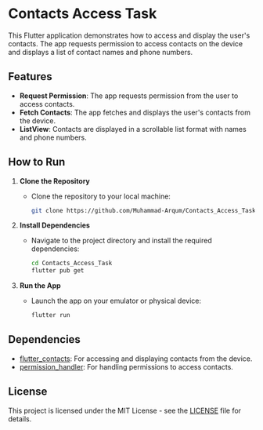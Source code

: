 # Contacts Access Task

This Flutter application demonstrates how to access and display the user's contacts. The app requests permission to access contacts on the device and displays a list of contact names and phone numbers.

## Features
- **Request Permission**: The app requests permission from the user to access contacts.
- **Fetch Contacts**: The app fetches and displays the user's contacts from the device.
- **ListView**: Contacts are displayed in a scrollable list format with names and phone numbers.

## How to Run

1. **Clone the Repository**
   - Clone the repository to your local machine:
     ```bash
     git clone https://github.com/Muhammad-Arqum/Contacts_Access_Task.git
     ```

2. **Install Dependencies**
   - Navigate to the project directory and install the required dependencies:
     ```bash
     cd Contacts_Access_Task
     flutter pub get
     ```

3. **Run the App**
   - Launch the app on your emulator or physical device:
     ```bash
     flutter run
     ```

## Dependencies

- [flutter_contacts](https://pub.dev/packages/flutter_contacts): For accessing and displaying contacts from the device.
- [permission_handler](https://pub.dev/packages/permission_handler): For handling permissions to access contacts.

## License

This project is licensed under the MIT License - see the [LICENSE](LICENSE) file for details.
